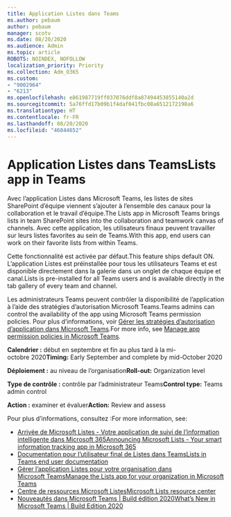 ```yaml
---
title: Application Listes dans Teams
ms.author: pebaum
author: pebaum
manager: scotv
ms.date: 08/20/2020
ms.audience: Admin
ms.topic: article
ROBOTS: NOINDEX, NOFOLLOW
localization_priority: Priority
ms.collection: Adm_O365
ms.custom:
- "9002964"
- "6213"
ms.openlocfilehash: e861987719ff037076ddf8a87494453855140a2d
ms.sourcegitcommit: 5a76ffd17b09b1f4daf041fbc08a6512172198a6
ms.translationtype: HT
ms.contentlocale: fr-FR
ms.lasthandoff: 08/20/2020
ms.locfileid: "46844652"
---
```

# <a name="lists-app-in-teams"></a><span data-ttu-id="aa16a-102">Application Listes dans Teams</span><span class="sxs-lookup"><span data-stu-id="aa16a-102">Lists app in Teams</span></span>

<span data-ttu-id="aa16a-103">Avec l’application Listes dans Microsoft Teams, les listes de sites SharePoint d’équipe viennent s’ajouter à l’ensemble des canaux pour la collaboration et le travail d’équipe.</span><span class="sxs-lookup"><span data-stu-id="aa16a-103">The Lists app in Microsoft Teams brings lists in team SharePoint sites into the collaboration and teamwork canvas of channels.</span></span> <span data-ttu-id="aa16a-104">Avec cette application, les utilisateurs finaux peuvent travailler sur leurs listes favorites au sein de Teams.</span><span class="sxs-lookup"><span data-stu-id="aa16a-104">With this app, end users can work on their favorite lists from within Teams.</span></span>  

<span data-ttu-id="aa16a-105">Cette fonctionnalité est activée par défaut.</span><span class="sxs-lookup"><span data-stu-id="aa16a-105">This feature ships default ON.</span></span> <span data-ttu-id="aa16a-106">L’application Listes est préinstallée pour tous les utilisateurs Teams et est disponible directement dans la galerie dans un onglet de chaque équipe et canal.</span><span class="sxs-lookup"><span data-stu-id="aa16a-106">Lists is pre-installed for all Teams users and is available directly in the tab gallery of every team and channel.</span></span>  

<span data-ttu-id="aa16a-107">Les administrateurs Teams peuvent contrôler la disponibilité de l’application à l’aide des stratégies d’autorisation Microsoft Teams.</span><span class="sxs-lookup"><span data-stu-id="aa16a-107">Teams admins can control the availability of the app using Microsoft Teams permission policies.</span></span> <span data-ttu-id="aa16a-108">Pour plus d’informations, voir [Gérer les stratégies d’autorisation d’application dans Microsoft Teams](https://docs.microsoft.com/microsoftteams/teams-app-permission-policies).</span><span class="sxs-lookup"><span data-stu-id="aa16a-108">For more info, see [Manage app permission policies in Microsoft Teams](https://docs.microsoft.com/microsoftteams/teams-app-permission-policies).</span></span>

<span data-ttu-id="aa16a-109">**Calendrier :** début en septembre et fin au plus tard à la mi-octobre 2020</span><span class="sxs-lookup"><span data-stu-id="aa16a-109">**Timing:** Early September and complete by mid-October 2020</span></span>  

<span data-ttu-id="aa16a-110">**Déploiement :** au niveau de l’organisation</span><span class="sxs-lookup"><span data-stu-id="aa16a-110">**Roll-out:** Organization level</span></span>  

<span data-ttu-id="aa16a-111">**Type de contrôle :** contrôle par l’administrateur Teams</span><span class="sxs-lookup"><span data-stu-id="aa16a-111">**Control type:**  Teams admin control</span></span>  

<span data-ttu-id="aa16a-112">**Action :** examiner et évaluer</span><span class="sxs-lookup"><span data-stu-id="aa16a-112">**Action:**  Review and assess</span></span>

<span data-ttu-id="aa16a-113">Pour plus d’informations, consultez :</span><span class="sxs-lookup"><span data-stu-id="aa16a-113">For more information, see:</span></span> 

- [<span data-ttu-id="aa16a-114">Arrivée de Microsoft Listes - Votre application de suivi de l’information intelligente dans Microsoft 365</span><span class="sxs-lookup"><span data-stu-id="aa16a-114">Announcing Microsoft Lists - Your smart information tracking app in Microsoft 365</span></span>](https://techcommunity.microsoft.com/t5/microsoft-365-blog/announcing-microsoft-lists-your-smart-information-tracking-app/ba-p/1372233)
- [<span data-ttu-id="aa16a-115">Documentation pour l’utilisateur final de Listes dans Teams</span><span class="sxs-lookup"><span data-stu-id="aa16a-115">Lists in Teams end user documentation</span></span>](https://support.microsoft.com/office/get-started-with-lists-in-microsoft-taeams-c971e46b-b36c-491b-9c35-efeddd0297db)
- [<span data-ttu-id="aa16a-116">Gérer l’application Listes pour votre organisation dans Microsoft Teams</span><span class="sxs-lookup"><span data-stu-id="aa16a-116">Manage the Lists app for your organization in Microsoft Teams</span></span>](https://docs.microsoft.com/microsoftteams/manage-lists-app)
- [<span data-ttu-id="aa16a-117">Centre de ressources Microsoft Listes</span><span class="sxs-lookup"><span data-stu-id="aa16a-117">Microsoft Lists resource center</span></span>](https://aka.ms/MSLists)
- [<span data-ttu-id="aa16a-118">Nouveautés dans Microsoft Teams | Build édition 2020</span><span class="sxs-lookup"><span data-stu-id="aa16a-118">What’s New in Microsoft Teams | Build Edition 2020</span></span>](https://techcommunity.microsoft.com/t5/microsoft-teams-blog/what-s-new-in-microsoft-teams-build-edition-2020/ba-p/1394224)